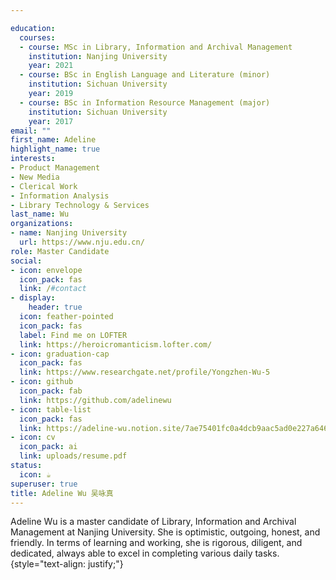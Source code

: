 ```yaml
---

education:
  courses:
  - course: MSc in Library, Information and Archival Management
    institution: Nanjing University
    year: 2021
  - course: BSc in English Language and Literature (minor)
    institution: Sichuan University
    year: 2019
  - course: BSc in Information Resource Management (major)
    institution: Sichuan University
    year: 2017
email: ""
first_name: Adeline
highlight_name: true
interests:
- Product Management
- New Media
- Clerical Work
- Information Analysis
- Library Technology & Services
last_name: Wu
organizations:
- name: Nanjing University
  url: https://www.nju.edu.cn/
role: Master Candidate
social:
- icon: envelope
  icon_pack: fas
  link: /#contact
- display:
    header: true
  icon: feather-pointed
  icon_pack: fas
  label: Find me on LOFTER
  link: https://heroicromanticism.lofter.com/
- icon: graduation-cap
  icon_pack: fas
  link: https://www.researchgate.net/profile/Yongzhen-Wu-5
- icon: github
  icon_pack: fab
  link: https://github.com/adelinewu
- icon: table-list
  icon_pack: fas
  link: https://adeline-wu.notion.site/7ae75401fc0a4dcb9aac5ad0e227a646
- icon: cv
  icon_pack: ai
  link: uploads/resume.pdf
status:
  icon: ☕️
superuser: true
title: Adeline Wu 吴咏真
---
```


Adeline Wu is a master candidate of Library, Information and Archival Management at Nanjing University. She is optimistic, outgoing, honest, and friendly. In terms of learning and working, she is rigorous, diligent, and dedicated, always able to excel in completing various daily tasks.
{style="text-align: justify;"}
